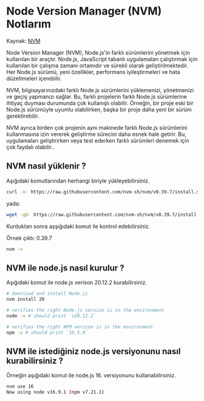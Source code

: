 # Node Version Manager (NVM) Notlarım

Kaynak: [NVM](https://github.com/nvm-sh/nvm)

Node Version Manager (NVM), Node.js'in farklı sürümlerini yönetmek için kullanılan bir araçtır. Node.js, JavaScript tabanlı uygulamaları çalıştırmak için kullanılan bir çalışma zamanı ortamıdır ve sürekli olarak geliştirilmektedir. Her Node.js sürümü, yeni özellikler, performans iyileştirmeleri ve hata düzeltmeleri içerebilir.

NVM, bilgisayarınızdaki farklı Node.js sürümlerini yüklemenizi, yönetmenizi ve geçiş yapmanızı sağlar. Bu, farklı projelerin farklı Node.js sürümlerine ihtiyaç duyması durumunda çok kullanışlı olabilir. Örneğin, bir proje eski bir Node.js sürümüyle uyumlu olabilirken, başka bir proje daha yeni bir sürüm gerektirebilir.

NVM ayrıca birden çok projenin aynı makinede farklı Node.js sürümlerini kullanmasına izin vererek geliştirme sürecini daha esnek hale getirir. Bu, uygulamaları geliştirirken veya test ederken farklı sürümleri denemek için çok faydalı olabilir.. 

## NVM nasıl yüklenir ?
Aşığıdaki komutlarından herhangi biriyle yükleyebilirsiniz.
```BASH
curl -o- https://raw.githubusercontent.com/nvm-sh/nvm/v0.39.7/install.sh | bash
```
yada:
```BASH
wget -qO- https://raw.githubusercontent.com/nvm-sh/nvm/v0.39.7/install.sh | bash
```
Kurduktan sonra aşşığıdaki komut ile kontrol edebilirsiniz.

Örnek çıktı: 0.39.7
```BASH
nvm -v
```
## NVM ile node.js nasıl kurulur ?
Aşığıdaki komut ile node.js verison 20.12.2 kurabilirsiniz.
```BASH
# download and install Node.js 
nvm install 20

# verifies the right Node.js version is in the environment
node -v # should print `v20.12.2`

# verifies the right NPM version is in the environment
npm -v # should print `10.5.0`
```

## NVM ile istediğiniz node.js versiyonunu nasıl kurabilirsiniz ?

Örneğin aşığıdaki komut ile node.js 16. versiyonunu kullanabilirsiniz.

```BASH
nvm use 16
Now using node v16.9.1 (npm v7.21.1)
```

